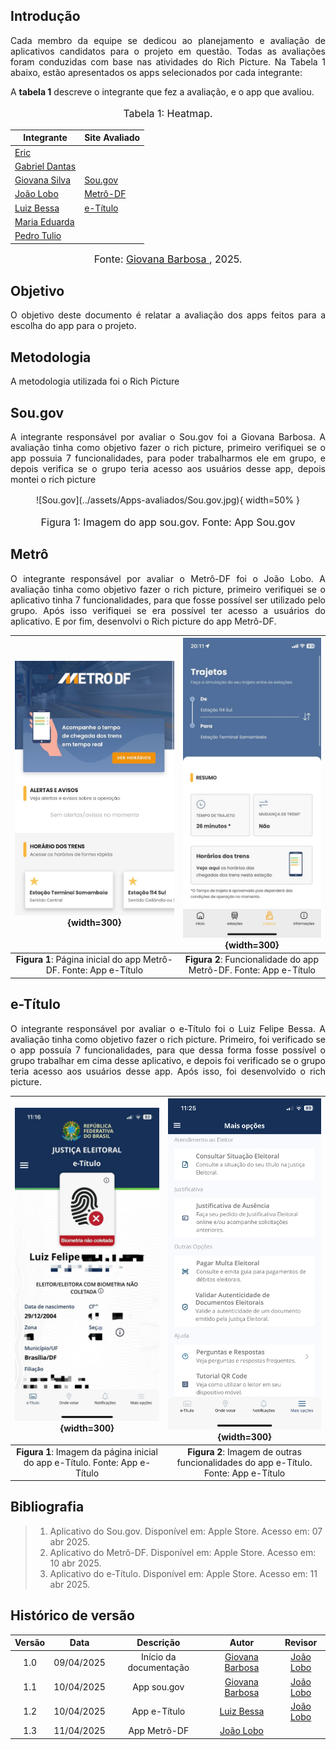 ## Introdução

<p align="justify">
Cada membro da equipe se dedicou ao planejamento e avaliação de aplicativos candidatos para o projeto em questão. Todas as avaliações foram conduzidas com base nas atividades do Rich Picture. Na Tabela 1 abaixo, estão apresentados os apps selecionados por cada integrante:
</p>

A **tabela 1** descreve o integrante que fez a avaliação, e o app que avaliou.

<center>
    <font size="3"><p style="text-align: center">Tabela 1: Heatmap.</p></font>

| Integrante                                     | Site Avaliado         |
| ---------------------------------------------- | --------------------- |
| [Eric](https://github.com/eric-kingu)          |                       |
| [Gabriel Dantas](https://github.com/gbevi)     |                       |
| [Giovana Silva](https://github.com/gio221)     | [Sou.gov](#sou.gov)   |
| [João Lobo](https://github.com/joaolobo10)     | [Metrô-DF](#Metrô-DF) |
| [Luiz Bessa](https://github.com/lfelipebessa)  | [e-Título](#e-Título) |
| [Maria Eduarda](https://github.com/maaduh)     |                       |
| [Pedro Tulio](https://github.com/PedrooCamilo) |                       |

<font size="3"><p style="text-align: center">Fonte: [Giovana Barbosa ](https://github.com/gio221), 2025.</p></font>

</center>

## Objetivo

<p align="justify">
O objetivo deste documento é relatar a avaliação dos apps feitos para a escolha do app para o projeto.
</p>

## Metodologia

A metodologia utilizada foi o Rich Picture

<a id="sou,gov"></a>

## Sou.gov

<p align="justify">
A integrante responsável por avaliar o Sou.gov foi a Giovana Barbosa. A avaliação tinha como objetivo fazer o rich picture, primeiro verifiquei se o app possuia 7 funcionalidades, para poder trabalharmos ele em grupo, e depois verifica se o grupo teria acesso aos usuários desse app, depois montei o rich picture
</p>

<center>
![Sou.gov](../assets/Apps-avaliados/Sou.gov.jpg){ width=50% }
<font size="3"><p style="text-align: center">Figura 1: Imagem do app sou.gov. Fonte: App Sou.gov</p></font>
</center>

## Metrô

<p align="justify">
O integrante responsável por avaliar o Metrô-DF foi o João Lobo. A avaliação tinha como objetivo fazer o rich picture, primeiro verifiquei se o aplicativo tinha 7 funcionalidades, para que fosse possível ser utilizado pelo grupo. Após isso verifiquei se era possível ter acesso a usuários do aplicativo. E por fim, desenvolvi o Rich picture do app Metrô-DF.
</p>

<center>

|  ![Figura 2](../assets/Apps-avaliados/metrodf1.PNG) {width=300}   |  ![Figura 3](../assets/Apps-avaliados/metrodf2.jpg) {width=300}   |
| :---------------------------------------------------------------: | :---------------------------------------------------------------: |
| **Figura 1**: Página inicial do app Metrô-DF. Fonte: App e-Título | **Figura 2**: Funcionalidade do app Metrô-DF. Fonte: App e-Título |

</center>

## e-Título

<p align="justify">
O integrante responsável por avaliar o e-Título foi o Luiz Felipe Bessa. A avaliação tinha como objetivo fazer o rich picture. Primeiro, foi verificado se o app possuía 7 funcionalidades, para que dessa forma fosse possível o grupo trabalhar em cima desse aplicativo, e depois foi verificado se o grupo teria acesso aos usuários desse app. Após isso, foi desenvolvido o rich picture.
</p>

<center>

|       ![Figura 4](../assets/Apps-avaliados/e-Titulo1.jpg) {width=300}       |           ![Figura 5](../assets/Apps-avaliados/e-Titulo2.PNG) {width=300}           |
| :-------------------------------------------------------------------------: | :---------------------------------------------------------------------------------: |
| **Figura 1**: Imagem da página inicial do app e-Título. Fonte: App e-Título | **Figura 2**: Imagem de outras funcionalidades do app e-Título. Fonte: App e-Título |

</center>

## Bibliografia

> 1. Aplicativo do Sou.gov. Disponível em: Apple Store. Acesso em: 07 abr 2025.
> 2. Aplicativo do Metrô-DF. Disponível em: Apple Store. Acesso em: 10 abr 2025.
> 3. Aplicativo do e-Título. Disponível em: Apple Store. Acesso em: 11 abr 2025.

## Histórico de versão

| Versão |    Data    |       Descrição        |                     Autor                      |                  Revisor                   |
| :----: | :--------: | :--------------------: | :--------------------------------------------: | :----------------------------------------: |
|  1.0   | 09/04/2025 | Início da documentação | [Giovana Barbosa ](https://github.com/gio221)  | [João Lobo](https://github.com/joaolobo10) |
|  1.1   | 10/04/2025 |      App sou.gov       | [Giovana Barbosa ](https://github.com/gio221)  | [João Lobo](https://github.com/joaolobo10) |
|  1.2   | 10/04/2025 |      App e-Título      | [Luiz Bessa ](https://github.com/lfelipebessa) | [João Lobo](https://github.com/joaolobo10) |
|  1.3   | 11/04/2025 |      App Metrô-DF      |   [João Lobo](https://github.com/joaolobo10)   |                                            |
